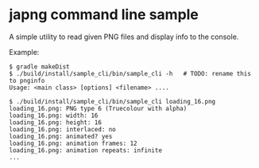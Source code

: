 # japng command line sample

A simple utility to read given PNG files and display info to the console.

Example:

    $ gradle makeDist
    $ ./build/install/sample_cli/bin/sample_cli -h   # TODO: rename this to pnginfo
    Usage: <main class> [options] <filename> ....

    $ ./build/install/sample_cli/bin/sample_cli loading_16.png
    loading_16.png: PNG type 6 (Truecolour with alpha)
    loading_16.png: width: 16
    loading_16.png: height: 16
    loading_16.png: interlaced: no
    loading_16.png: animated? yes
    loading_16.png: animation frames: 12
    loading_16.png: animation repeats: infinite
    ...



